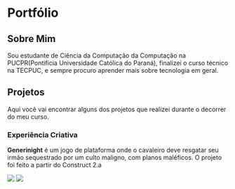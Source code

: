 # Portfólio 

## Sobre Mim
Sou estudante de Ciência da Computação da Computação na PUCPR(Pontifícia Universidade Católica do Paraná), finalizei o curso técnico na TECPUC, e sempre procuro aprender mais sobre tecnologia em geral.

## Projetos
Aqui você vai encontrar alguns dos projetos que realizei durante o decorrer do meu curso.

### Experiência Criativa
   **Generinight** é um jogo de plataforma onde o cavaleiro deve resgatar seu irmão sequestrado por um culto maligno, com planos maléficos.
   O projeto foi feito a partir do Construct 2.a
   
  <img src="https://i.imgur.com/Wt7CIYN.png"> <img src="https://i.imgur.com/29bmnzo.png">
  

